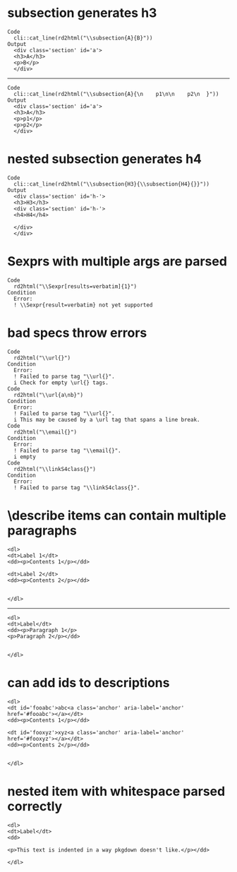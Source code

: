 # subsection generates h3

    Code
      cli::cat_line(rd2html("\\subsection{A}{B}"))
    Output
      <div class='section' id='a'>
      <h3>A</h3>
      <p>B</p>
      </div>

---

    Code
      cli::cat_line(rd2html("\\subsection{A}{\n    p1\n\n    p2\n  }"))
    Output
      <div class='section' id='a'>
      <h3>A</h3>
      <p>p1</p>
      <p>p2</p>
      </div>

# nested subsection generates h4

    Code
      cli::cat_line(rd2html("\\subsection{H3}{\\subsection{H4}{}}"))
    Output
      <div class='section' id='h-'>
      <h3>H3</h3>
      <div class='section' id='h-'>
      <h4>H4</h4>
      
      </div>
      </div>

# Sexprs with multiple args are parsed

    Code
      rd2html("\\Sexpr[results=verbatim]{1}")
    Condition
      Error:
      ! \\Sexpr{result=verbatim} not yet supported

# bad specs throw errors

    Code
      rd2html("\\url{}")
    Condition
      Error:
      ! Failed to parse tag "\\url{}".
      i Check for empty \url{} tags.
    Code
      rd2html("\\url{a\nb}")
    Condition
      Error:
      ! Failed to parse tag "\\url{}".
      i This may be caused by a \url tag that spans a line break.
    Code
      rd2html("\\email{}")
    Condition
      Error:
      ! Failed to parse tag "\\email{}".
      i empty
    Code
      rd2html("\\linkS4class{}")
    Condition
      Error:
      ! Failed to parse tag "\\linkS4class{}".

# \describe items can contain multiple paragraphs

    <dl>
    <dt>Label 1</dt>
    <dd><p>Contents 1</p></dd>
    
    <dt>Label 2</dt>
    <dd><p>Contents 2</p></dd>
    
    
    </dl>

---

    <dl>
    <dt>Label</dt>
    <dd><p>Paragraph 1</p>
    <p>Paragraph 2</p></dd>
    
    
    </dl>

# can add ids to descriptions

    <dl>
    <dt id='fooabc'>abc<a class='anchor' aria-label='anchor' href='#fooabc'></a></dt>
    <dd><p>Contents 1</p></dd>
    
    <dt id='fooxyz'>xyz<a class='anchor' aria-label='anchor' href='#fooxyz'></a></dt>
    <dd><p>Contents 2</p></dd>
    
    
    </dl>

# nested item with whitespace parsed correctly

    <dl>
    <dt>Label</dt>
    <dd>
    
    <p>This text is indented in a way pkgdown doesn't like.</p></dd>
    
    </dl>

